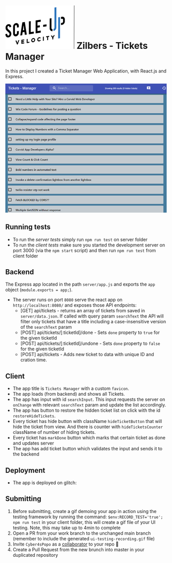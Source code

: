 # ![Scale-Up Velocity](./readme-files/logo-main.png)   Zilbers - Tickets Manager
In this project I created a Ticket Manager Web Application, with React.js and Express.

![App](./readme-files/app-gif.gif)

## Running tests
* To run the *server tests* simply run `npm run test` on server folder
* To run the *client tests* make sure you started the development server on  port 3000 (via the `npm start` script) and then run `npm run test` from client folder

## Backend
The Express app located in the path `server/app.js` and exports the `app` object (`module.exports = app;`).
- The server runs on port `8080` serve the react app on `http://localhost:8080/` and exposes those API endpoints:
  - [GET] api/tickets - returns an array of tickets from saved in `server/data.json`. If called with query param `searchText` the API will filter only tickets that have a title including a case-insensitive version of the `searchText` param
  - [POST] api/tickets/[:ticketId]/done - Sets `done` property to `true` for the given ticketId
  - [POST] api/tickets/[:ticketId]/undone - Sets `done` property to `false` for the given ticketId
  - [POST] api/tickets - Adds new ticket to data with unique ID and cration time.

## Client
- The app title is `Tickets Manager` with a custom `favicon`.
- The app loads (from backend) and shows all Tickets.
- The app has input with id `searchInput`. This input requests the server on `onChange` with relevant `searchText` param and update the list accordingly.
- The app has button to restore the hidden ticket list on click with the id `restoreHideTickets`.
- Every ticket has hide button with className `hideTicketButton` that will hide the ticket from view. And there is counter with `hideTicketsCounter` className of number of hiding tickets.
- Every ticket has `markDone` button which marks that certain ticket as done and updates server
- The app has add ticket button which validates the input and sends it to the backend


## Deployment
- The app is deployed on glitch:

## Submitting
1. Before submitting, create a gif demoing your app in action using the testing framework by running the command: `$env:RECORD_TEST='true'; npm run test` in your client folder, this will create a gif file of your UI testing. Note, this may take up to 4min to complete
1. Open a PR from your work branch to the unchanged main branch (remember to include the generated `ui-testing-recording.gif` file)
1. Invite `Cyber4sPopo` as a [collaborator](https://docs.github.com/en/github/setting-up-and-managing-your-github-user-account/inviting-collaborators-to-a-personal-repository) to your repo 👮
1. Create a Pull Request from the new brunch into master in your duplicated repository
